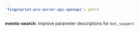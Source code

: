```yaml
---
'fingerprint-pro-server-api-openapi': patch
---
```


**events-search**: improve parameter descriptions for `bot`, `suspect`